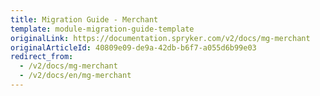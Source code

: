 ```yaml
---
title: Migration Guide - Merchant
template: module-migration-guide-template
originalLink: https://documentation.spryker.com/v2/docs/mg-merchant
originalArticleId: 40809e09-de9a-42db-b6f7-a055d6b99e03
redirect_from:
  - /v2/docs/mg-merchant
  - /v2/docs/en/mg-merchant
---
```



